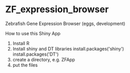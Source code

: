 # ZF_expression_browser
Zebrafish Gene Expression Browser (eggs, development)

How to use this Shiny App

1. Install R
2. Install shiny and DT libraries
   install.packages('shiny')
   install.packages('DT')
3. create a directory, e.g. ZFApp
4. put the files 
